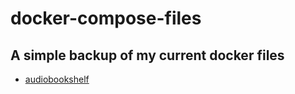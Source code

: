 # docker-compose-files

A simple backup of my current docker files
---
- [audiobookshelf](https://github.com/wkimble91/docker-compose-files/blob/main/audiobookshelf)
